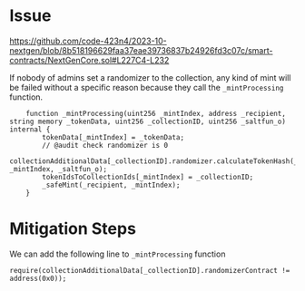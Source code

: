 # Issue

https://github.com/code-423n4/2023-10-nextgen/blob/8b518196629faa37eae39736837b24926fd3c07c/smart-contracts/NextGenCore.sol#L227C4-L232

If nobody of admins set a randomizer to the collection, any kind of mint will be failed without a specific reason because they call the `_mintProcessing` function.

```solidity
    function _mintProcessing(uint256 _mintIndex, address _recipient, string memory _tokenData, uint256 _collectionID, uint256 _saltfun_o) internal {
        tokenData[_mintIndex] = _tokenData;
        // @audit check randomizer is 0
        collectionAdditionalData[_collectionID].randomizer.calculateTokenHash(_collectionID, _mintIndex, _saltfun_o);
        tokenIdsToCollectionIds[_mintIndex] = _collectionID;
        _safeMint(_recipient, _mintIndex);
    }
```

# Mitigation Steps

We can add the following line to `_mintProcessing` function
```solidity
require(collectionAdditionalData[_collectionID].randomizerContract != address(0x0));
```